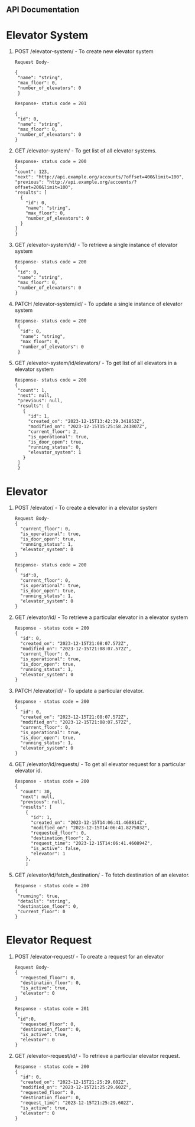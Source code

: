 ## API Documentation

# Elevator System
1. POST  /elevator-system/ - To create new elevator system
   ```
   Request Body-
   
   {
    "name": "string",
    "max_floor": 0,
    "number_of_elevators": 0
    }

   Response- status code = 201
   
   {
    "id": 0,
    "name": "string",
    "max_floor": 0,
    "number_of_elevators": 0
   }
   ```
 2. GET  /elevator-system/ - To get list of all elevator systems.
    ```
    Response- status code = 200
    {
    "count": 123,
    "next": "http://api.example.org/accounts/?offset=400&limit=100",
    "previous": "http://api.example.org/accounts/?offset=200&limit=100",
    "results": [
      {
        "id": 0,
        "name": "string",
        "max_floor": 0,
        "number_of_elevators": 0
      }
    ]
    }
    ```
  3. GET /elevator-system/id/ - To retrieve a single instance of elevator system
     ```
     Response- status code = 200
     {
      "id": 0,
      "name": "string",
      "max_floor": 0,
      "number_of_elevators": 0
     }
     ```

   4. PATCH /elevator-system/id/ - To update a single instance of elevator system
      ```
      Response- status code = 200
       {
        "id": 0,
        "name": "string",
        "max_floor": 0,
        "number_of_elevators": 0
       }
      ```

  5. GET /elevator-system/id/elevators/ - To get list of all elevators in a elevator system
     ```
     Response- status code = 200
     {
      "count": 1,
      "next": null,
      "previous": null,
      "results": [
        {
          "id": 1,
          "created_on": "2023-12-15T13:42:39.341853Z",
          "modified_on": "2023-12-15T15:25:58.243807Z",
          "current_floor": 2,
          "is_operational": true,
          "is_door_open": true,
          "running_status": 0,
          "elevator_system": 1
        }
      ]
      }
     ```

# Elevator

1. POST /elevator/ - To create a elevator in a elevator system

   ```
   Request Body-
   {
     "current_floor": 0,
     "is_operational": true,
     "is_door_open": true,
     "running_status": 1,
     "elevator_system": 0
   }

   Response- status code = 200
   {
     "id":0,
     "current_floor": 0,
     "is_operational": true,
     "is_door_open": true,
     "running_status": 1,
     "elevator_system": 0
   }
   ```

2. GET /elevator/id/ - To retrieve a particular elevator in a elevator system
   ```
   Response - status code = 200
   {
     "id": 0,
     "created_on": "2023-12-15T21:08:07.572Z",
     "modified_on": "2023-12-15T21:08:07.572Z",
     "current_floor": 0,
     "is_operational": true,
     "is_door_open": true,
     "running_status": 1,
     "elevator_system": 0
   }
   ```

3. PATCH /elevator/id/ - To update a particular elevator.
   ```
   Response - status code = 200
   {
     "id": 0,
     "created_on": "2023-12-15T21:08:07.572Z",
     "modified_on": "2023-12-15T21:08:07.572Z",
     "current_floor": 0,
     "is_operational": true,
     "is_door_open": true,
     "running_status": 1,
     "elevator_system": 0
   }
   ```

4. GET /elevator/id/requests/ - To get all elevator request for a particular elevator id.

   ```
   Response - status code = 200
   {
     "count": 30,
     "next": null,
     "previous": null,
     "results": [
       {
         "id": 1,
         "created_on": "2023-12-15T14:06:41.460814Z",
         "modified_on": "2023-12-15T14:06:41.827503Z",
         "requested_floor": 0,
         "destination_floor": 2,
         "request_time": "2023-12-15T14:06:41.460894Z",
         "is_active": false,
         "elevator": 1
       },
       ]
    ```

5. GET /elevator/id/fetch_destination/ - To fetch destination of an elevator.

    ```
    Response - status code = 200
    {
     "running": true,
     "details": "string",
     "destination_floor": 0,
     "current_floor": 0
   }
    ```

# Elevator Request

1. POST /elevator-request/ - To create a request for an elevator
   
   ```
   Request Body- 
   {
     "requested_floor": 0,
     "destination_floor": 0,
     "is_active": true,
     "elevator": 0
   }

   Response - status code = 201
   {
    "id":0,
     "requested_floor": 0,
     "destination_floor": 0,
     "is_active": true,
     "elevator": 0
   }
   ```
2. GET /elevator-request/id/ - To retrieve a particular elevator request.

   ```
   Response - status code = 200
   {
     "id": 0,
     "created_on": "2023-12-15T21:25:29.602Z",
     "modified_on": "2023-12-15T21:25:29.602Z",
     "requested_floor": 0,
     "destination_floor": 0,
     "request_time": "2023-12-15T21:25:29.602Z",
     "is_active": true,
     "elevator": 0
   }
   ```
   
